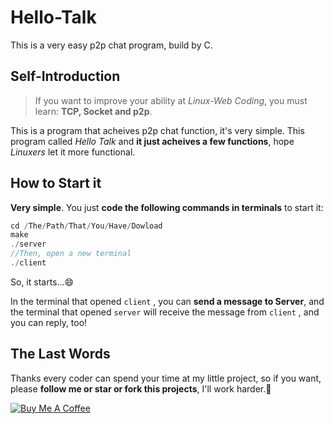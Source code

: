 # Hello-Talk
This is a very easy p2p chat program, build by C.

## Self-Introduction

> If you want to improve your ability at *Linux-Web Coding*, you must learn: **TCP, Socket and p2p**.

This is a program that acheives p2p chat function, it's very simple. This program called *Hello Talk* and **it just acheives a few functions**, hope *Linuxers* let it more functional.

## How to Start it

**Very simple**. You just **code the following commands in terminals** to start it:

```c
cd /The/Path/That/You/Have/Dowload
make
./server     
//Then, open a new terminal
./client
```
So, it starts...:smile:

In the terminal that opened `client` , you can **send a message to Server**, and the terminal that opened `server` will receive the message from `client` , and you can reply, too!

## The Last Words

Thanks every coder can spend your time at my little project, so if you want, please **follow me or star or fork this projects**, I'll work harder.:thinking:

<a href="https://www.buymeacoffee.com/davidmax" target="_blank"><img src="https://www.buymeacoffee.com/assets/img/custom_images/orange_img.png" alt="Buy Me A Coffee" style="height: auto !important;width: auto !important;" ></a>
